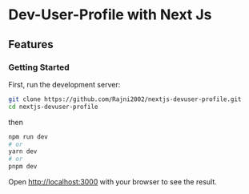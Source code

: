 # Dev-User-Profile with Next Js

## Features

### Getting Started

First, run the development server:

```bash
git clone https://github.com/Rajni2002/nextjs-devuser-profile.git
cd nextjs-devuser-profile
```
then

```bash
npm run dev
# or
yarn dev
# or
pnpm dev
```

Open [http://localhost:3000](http://localhost:3000) with your browser to see the result.
